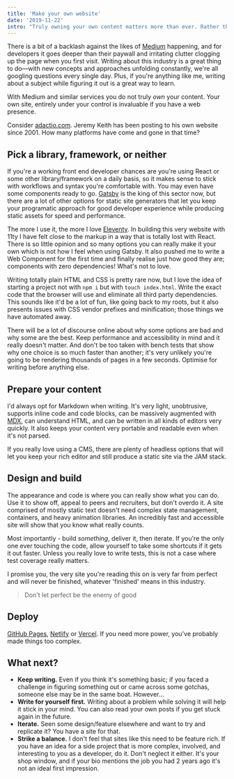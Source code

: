 ```yaml
---
title: 'Make your own website'
date: '2019-11-22'
intro: "Truly owning your own content matters more than ever. Rather than using the platform that is popular in the present and possibly dead in the future is not reliable. Here's how to make your own website."
---
```


There is a bit of a backlash against the likes of [Medium](https://www.medium.com) happening, and for developers it goes deeper than their paywall and irritating clutter clogging up the page when you first visit. Writing about this industry is a great thing to do—with new concepts and approaches unfolding constantly, we're all googling questions every single day. Plus, if you're anything like me, writing about a subject while figuring it out is a great way to learn.

With Medium and similar services you do not truly _own_ your content. Your own site, entirely under your control is invaluable if you have a web presence.

Consider [adactio.com](https://adactio.com/). Jeremy Keith has been posting to his own website since 2001. How many platforms have come and gone in that time?

## Pick a library, framework, or neither

If you're a working front end developer chances are you're using React or some other library/framework on a daily basis, so it makes sense to stick with workflows and syntax you're comfortable with. You may even have some components ready to go. [Gatsby](https://www.gatsbyjs.org/) is the king of this sector now, but there are a lot of other options for static site generators that let you keep your programatic approach for good developer experience while producing static assets for speed and performance.

The more I use it, the more I love [Eleventy](https://www.11ty.dev/). In building this very website with 11ty I have felt close to the markup in a way that is totally lost with React. There is so little opinion and so many options you can really make it your own which is not how I feel when using Gatsby. It also pushed me to write a Web Component for the first time and finally realise just how good they are; components with zero dependencies! What's not to love.

Writing totally plain HTML and CSS is pretty rare now, but I love the idea of starting a project not with `npm i` but with `touch index.html`. Write the exact code that the browser will use and eliminate all third party dependencies. This sounds like it'd be a lot of fun, like going back to my roots, but it also presents issues with CSS vendor prefixes and minification; those things we have automated away.

There will be a lot of discourse online about why some options are bad and why some are the best. Keep performance and accessibility in mind and it really doesn't matter. And don't be too taken with bench tests that show why one choice is so much faster than another; it's very unlikely you're going to be rendering thousands of pages in a few seconds. Optimise for writing before anything else.

## Prepare your content

I'd always opt for Markdown when writing. It's very light, unobtrusive, supports inline code and code blocks, can be massively augmented with [MDX](https://mdxjs.com/), can understand HTML, and can be written in all kinds of editors very quickly. It also keeps your content very portable and readable even when it's not parsed.

If you really love using a CMS, there are plenty of headless options that will let you keep your rich editor and still produce a static site via the JAM stack.

## Design and build

The appearance and code is where you can really show what you can do. Use it to show off, appeal to peers and recruiters, but don't overdo it. A site comprised of mostly static text doesn't need complex state management, containers, and heavy animation libraries. An incredibly fast and accessible site will show that you know what really counts.

Most importantly - build _something_, deliver it, then iterate. If you're the only one ever touching the code, allow yourself to take some shortcuts if it gets it out faster. Unless you really love to write tests, this is not a case where test coverage really matters.

I promise you, the very site you're reading this on is very far from perfect and will never be finished, whatever 'finished' means in this industry.

> Don't let perfect be the enemy of good

## Deploy

[GitHub Pages](https://pages.github.com/), [Netlify](https://www.netlify.com/) or [Vercel](https://vercel.com/). If you need more power, you've probably made things too complex.

## What next?

- **Keep writing.** Even if you think it's something basic; if you faced a challenge in figuring something out or came across some gotchas, someone else may be in the same boat. However...
- **Write for yourself first.** Writing about a problem while solving it will help it stick in your mind. You can also read your own posts if you get stuck again in the future.
- **Iterate.** Seen some design/feature elsewhere and want to try and replicate it? You have a site for that.
- **Strike a balance.** I don't feel that sites like this need to be feature rich. If you have an idea for a side project that is more complex, involved, and interesting to you as a developer, do it. Don't neglect it either. It's your shop window, and if your bio mentions the job you had 2 years ago it's not an ideal first impression.
